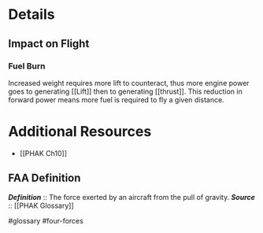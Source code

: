# Details
## Impact on Flight
### Fuel Burn
Increased weight requires more lift to counteract, thus more engine power goes to generating [[Lift]] then to generating [[thrust]]. This reduction in forward power means more fuel is required to fly a given distance.

# Additional Resources
- [[PHAK Ch10]]

## FAA Definition
***Definition***    :: The force exerted by an aircraft from the pull of gravity.
***Source***         :: [[PHAK Glossary]]

#glossary #four-forces